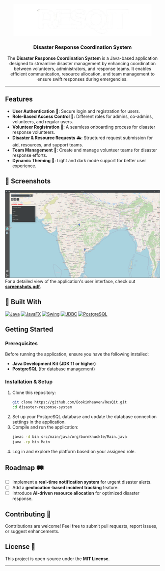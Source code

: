 <div align="center">
  <a href="">
    <img src="others/images/logo.png" alt="ResQit Logo" width="450">
  </a>
  <h3>Disaster Response Coordination System</h3>
  <p style="max-width: 600px; text-align: center;">
    The <b>Disaster Response Coordination System</b> is a Java-based application designed to streamline disaster management by enhancing coordination between volunteers, administrators, and response teams. It enables efficient communication, resource allocation, and team management to ensure swift responses during emergencies.
  </p>
</div>
<hr>


## Features  
- **User Authentication** 🔑: Secure login and registration for users.  
- **Role-Based Access Control** 👥: Different roles for admins, co-admins, volunteers, and regular users.  
- **Volunteer Registration** 📝: A seamless onboarding process for disaster response volunteers.  
- **Disaster & Resource Requests** 🚑: Structured request submission for aid, resources, and support teams.  
- **Team Management** 🏥: Create and manage volunteer teams for disaster response efforts.  
- **Dynamic Theming** 🎨: Light and dark mode support for better user experience.  

## 📸 Screenshots  
![homepage.png](others/images/homepage.png)
For a detailed view of the application's user interface, check out **[screenshots.pdf](others/images/screenshots.pdf)**.  

## 🔧 Built With  
[![Java][Java]][Java-url] [![JavaFX][JavaFX]][JavaFX-url] [![Swing][Swing]][Swing-url] [![JDBC][JDBC]][JDBC-url] [![PostgreSQL][PostgreSQL]][PostgreSQL-url]  

## Getting Started  
### Prerequisites  
Before running the application, ensure you have the following installed:  
- **Java Development Kit (JDK 11 or higher)**  
- **PostgreSQL** (for database management)  

### Installation & Setup  
1. Clone this repository:  
   ```sh
   git clone https://github.com/Bookinheaven/ResQit.git
   cd disaster-response-system
   ```  
2. Set up your PostgreSQL database and update the database connection settings in the application.  
3. Compile and run the application:  
   ```sh
   javac -d bin src/main/java/org/burnknuckle/Main.java  
   java -cp bin Main
   ```  
4. Log in and explore the platform based on your assigned role.  

## Roadmap 🛤️  
- [ ] Implement a **real-time notification system** for urgent disaster alerts.  
- [ ] Add a **geolocation-based incident tracking** feature.  
- [ ] Introduce **AI-driven resource allocation** for optimized disaster response.  

## Contributing 🤝  
Contributions are welcome! Feel free to submit pull requests, report issues, or suggest enhancements.  

## License 📜  
This project is open-source under the **MIT License**.  

---
[Java]: https://img.shields.io/badge/Java-007396?style=for-the-badge&logo=openjdk&logoColor=white  
[Java-url]: https://www.java.com  
[JavaFX]: https://img.shields.io/badge/JavaFX-FF7800?style=for-the-badge&logo=java&logoColor=white  
[JavaFX-url]: https://openjfx.io  
[Swing]: https://img.shields.io/badge/Swing-3A75C4?style=for-the-badge&logo=java&logoColor=white  
[Swing-url]: https://docs.oracle.com/javase/tutorial/uiswing/  
[JDBC]: https://img.shields.io/badge/JDBC-4479A1?style=for-the-badge&logo=database&logoColor=white  
[JDBC-url]: https://docs.oracle.com/javase/tutorial/jdbc/  
[PostgreSQL]: https://img.shields.io/badge/PostgreSQL-336791?style=for-the-badge&logo=postgresql&logoColor=white  
[PostgreSQL-url]: https://www.postgresql.org  
